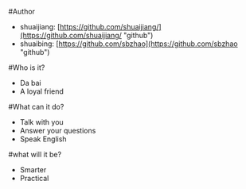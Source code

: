 #Author
- shuaijiang: [https://github.com/shuaijiang/](https://github.com/shuaijiang/ "github")
- shuaibing: [https://github.com/sbzhao](https://github.com/sbzhao "github")

#Who is it?
- Da bai
- A loyal friend

#What can it do?
- Talk with you
- Answer  your questions
- Speak English 

#what will it be?
- Smarter
- Practical


